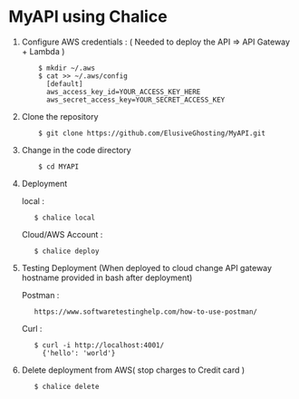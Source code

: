 # MyAPI using Chalice

1. Configure AWS credentials : ( Needed to deploy the API => API Gateway + Lambda )
   
		   $ mkdir ~/.aws
		   $ cat >> ~/.aws/config
			 [default]
			 aws_access_key_id=YOUR_ACCESS_KEY_HERE
			 aws_secret_access_key=YOUR_SECRET_ACCESS_KEY

2. Clone the repository
   
           $ git clone https://github.com/ElusiveGhosting/MyAPI.git
 
3. Change in the code directory
   
           $ cd MYAPI
   
4. Deployment

   local :
      
	      $ chalice local
	
	Cloud/AWS Account :
	      
		  $ chalice deploy
		  

5. Testing Deployment (When deployed to cloud change API gateway hostname provided in bash after deployment)
   
   Postman :
         
          https://www.softwaretestinghelp.com/how-to-use-postman/		 
			
   Curl :
         
		  $ curl -i http://localhost:4001/  
		    {'hello': 'world'}
	    

		  
6. Delete deployment from AWS( stop charges to Credit card )

          $ chalice delete

